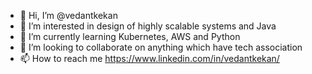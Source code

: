 - 👋 Hi, I’m @vedantkekan
- 👀 I’m interested in design of highly scalable systems and Java
- 🌱 I’m currently learning Kubernetes, AWS and Python
- 💞️ I’m looking to collaborate on anything which have tech association
- 📫 How to reach me https://www.linkedin.com/in/vedantkekan/

<!---
vedantkekan/vedantkekan is a ✨ special ✨ repository because its `README.md` (this file) appears on your GitHub profile.
You can click the Preview link to take a look at your changes.
--->
